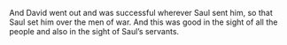 And David went out and was successful wherever Saul sent him, so that Saul set him over the men of war. And this was good in the sight of all the people and also in the sight of Saul’s servants.
